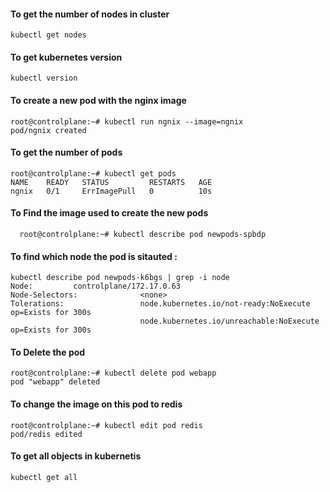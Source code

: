 #### To get the number of nodes in cluster

```
kubectl get nodes
```
#### To get kubernetes version

```
kubectl version
```
#### To create a new pod with the nginx image 

```
root@controlplane:~# kubectl run ngnix --image=ngnix
pod/ngnix created
```

#### To get the number of pods 

```
root@controlplane:~# kubectl get pods               
NAME    READY   STATUS         RESTARTS   AGE
ngnix   0/1     ErrImagePull   0          10s
```
#### To Find the image used to create the new pods

```
  root@controlplane:~# kubectl describe pod newpods-spbdp
```

#### To find which node the pod is sitauted :

```
kubectl describe pod newpods-k6bgs | grep -i node
Node:         controlplane/172.17.0.63
Node-Selectors:              <none>
Tolerations:                 node.kubernetes.io/not-ready:NoExecute op=Exists for 300s
                             node.kubernetes.io/unreachable:NoExecute op=Exists for 300s
```

#### To Delete the pod 

```
root@controlplane:~# kubectl delete pod webapp
pod "webapp" deleted
```

#### To change the image on this pod to redis

```
root@controlplane:~# kubectl edit pod redis
pod/redis edited
```

#### To get all objects in kubernetis

```
kubectl get all
```


                             
                             

